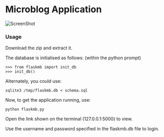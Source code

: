 # Microblog Application 

![ScreenShot](https://cloud.githubusercontent.com/assets/5566004/19917669/4181c2d8-a0eb-11e6-8c3e-84dabb7309fc.png)

### Usage

Download the zip and extract it. 

The database is initialised as follows: (within the python prompt)

```
>>> from flaskmb import init_db
>>> init_db()
```

Alternately, you could use: 
```
sqlite3 /tmp/flaskmb.db < schema.sql
```

Now, to get the application running, use:
```
python flaskmb.py
```

Open the link shown on the terminal (127.0.0.1:5000) to view. 

Use the username and password specified in the flaskmb.db file to login.
